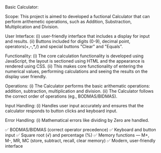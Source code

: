 Basic Calculator:

Scope: This project is aimed to developed a fuctional Calculator that can perform arithemetic operations, such as Addition, Substraction, Multiplication and Division. 

User Interface:
(i) user-friendly interface that includes a display for input and results.
(ii) Buttons included for digits (0-9), decimal point, operators(+,-,*,/) and special buttons "Clear" and "Equals".

Functionality:
(i) The core calculation functionality is developed using JavaScript, the layout is sectioned using HTML and the appearance is rendered using CSS.
(ii) This makes core functionality of entering the numerical values, performing calculations and seeing the results on the display user friendly.

Operations:
(i) The Calculator performs the basic arithematic operations: addition, subtraction, multiplication and division.
(ii) The Calculator follows the correct order of operations (eg., BODMAS/BIDMAS).

Input Handling:
(i) Handles user input accurately and ensures that the calculator responds to button clicks and keyboard input.

Error Handling:
(i) Mathematical errors like dividing by Zero are handled.

✅ BODMAS/BIDMAS (correct operator precedence)
✅ Keyboard and button input
✅ Square root (√) and percentage (%)
✅ Memory functions — M+, M-, MR, MC (store, subtract, recall, clear memory)
✅ Modern, user-friendly interface